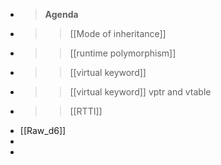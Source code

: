 - >__Agenda__
- >>[[Mode of inheritance]]
- >> [[runtime polymorphism]]
- >> [[virtual keyword]]
- >> [[virtual keyword]] vptr and vtable
- >>[[RTTI]]
- [[Raw_d6]]
-
-